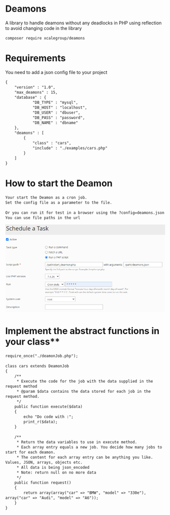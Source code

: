 # Deamons
A library to handle deamons without any deadlocks in PHP using reflection to avoid changing code in the library

```
composer require xcalegroup/deamons
```

# Requirements
You need to add a json config file to your project
```
{
    "version" : "1.0",
    "max_deamons" : 15,
    "database" : {
            "DB_TYPE" : "mysql",
            "DB_HOST" : "localhost",
            "DB_USER" : "dbuser",
            "DB_PASS" : "password",
            "DB_NAME" : "dbname"
    },
    "deamons" : [
        {
            "class" : "cars",
            "include" : "./examples/cars.php"
        }
    ]
}
```

# How to start the Deamon
```
Your start the Deamon as a cron job.
Set the config file as a parameter to the file.

Or you can run it for test in a browser using the ?config=deamons.json
You can use file paths in the url

```
![alt text](https://raw.githubusercontent.com/xcalegroup/deamons/master/cron.png "Cron in Plesk")

# Implement the abstract functions in your class**
```
require_once("./deamonJob.php");

class cars extends DeamonJob
{
    /**
     * Execute the code for the job with the data supplied in the request method
     * @param $data contains the data stored for each job in the request method.
     */
    public function execute($data)
    {
        echo "Do code with :";
        print_r($data);
    }

    /**
     * Return the data variables to use in execute method.
     * Each array entry equals a new job. You decide how many jobs to start for each deamon.
     * The content for each array entry can be anything you like. Values, JSON, arrays, objects etc.
     * All data is being json_encoded
     * Note: return null on no more data
     */
    public function request()
    {
        return array(array("car" => "BMW", "model" => "330e"), array("car" => "Audi", "model" => "A6"));
    }
}
```